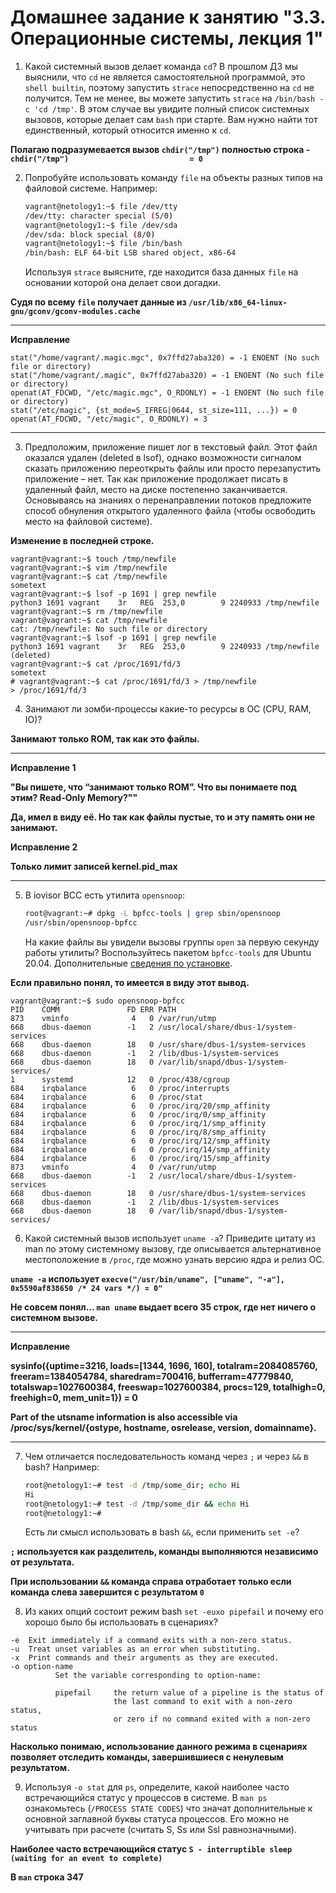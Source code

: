 # Домашнее задание к занятию "3.3. Операционные системы, лекция 1"

1. Какой системный вызов делает команда `cd`? В прошлом ДЗ мы выяснили, что `cd` не является самостоятельной  программой, это `shell builtin`, поэтому запустить `strace` непосредственно на `cd` не получится. Тем не менее, вы можете запустить `strace` на `/bin/bash -c 'cd /tmp'`. В этом случае вы увидите полный список системных вызовов, которые делает сам `bash` при старте. Вам нужно найти тот единственный, который относится именно к `cd`.

**Полагаю подразумевается вызов `chdir("/tmp")` полностью строка - `chdir("/tmp")                           = 0`**

2. Попробуйте использовать команду `file` на объекты разных типов на файловой системе. Например:
    ```bash
    vagrant@netology1:~$ file /dev/tty
    /dev/tty: character special (5/0)
    vagrant@netology1:~$ file /dev/sda
    /dev/sda: block special (8/0)
    vagrant@netology1:~$ file /bin/bash
    /bin/bash: ELF 64-bit LSB shared object, x86-64
    ```
   Используя `strace` выясните, где находится база данных `file` на основании которой она делает свои догадки.

**Судя по всему `file` получает данные из `/usr/lib/x86_64-linux-gnu/gconv/gconv-modules.cache`**
****
**Исправление**

```
stat("/home/vagrant/.magic.mgc", 0x7ffd27aba320) = -1 ENOENT (No such file or directory)
stat("/home/vagrant/.magic", 0x7ffd27aba320) = -1 ENOENT (No such file or directory)
openat(AT_FDCWD, "/etc/magic.mgc", O_RDONLY) = -1 ENOENT (No such file or directory)
stat("/etc/magic", {st_mode=S_IFREG|0644, st_size=111, ...}) = 0
openat(AT_FDCWD, "/etc/magic", O_RDONLY) = 3
```
****
3. Предположим, приложение пишет лог в текстовый файл. Этот файл оказался удален (deleted в lsof), однако возможности сигналом сказать приложению переоткрыть файлы или просто перезапустить приложение – нет. Так как приложение продолжает писать в удаленный файл, место на диске постепенно заканчивается. Основываясь на знаниях о перенаправлении потоков предложите способ обнуления открытого удаленного файла (чтобы освободить место на файловой системе).

**Изменение в последней строке.**

```angular2html
vagrant@vagrant:~$ touch /tmp/newfile
vagrant@vagrant:~$ vim /tmp/newfile
vagrant@vagrant:~$ cat /tmp/newfile
sometext
vagrant@vagrant:~$ lsof -p 1691 | grep newfile
python3 1691 vagrant    3r   REG  253,0        9 2240933 /tmp/newfile
vagrant@vagrant:~$ rm /tmp/newfile
vagrant@vagrant:~$ cat /tmp/newfile
cat: /tmp/newfile: No such file or directory
vagrant@vagrant:~$ lsof -p 1691 | grep newfile
python3 1691 vagrant    3r   REG  253,0        9 2240933 /tmp/newfile (deleted)
vagrant@vagrant:~$ cat /proc/1691/fd/3
sometext
# vagrant@vagrant:~$ cat /proc/1691/fd/3 > /tmp/newfile
> /proc/1691/fd/3
```

4. Занимают ли зомби-процессы какие-то ресурсы в ОС (CPU, RAM, IO)?

**Занимают только ROM, так как это файлы.**
****
**Исправление 1**

**"Вы пишете, что “занимают только ROM”. Что вы понимаете под этим? Read-Only Memory?""**

**Да, имел в виду её. Но так как файлы пустые, то и эту память они не занимают.**

**Исправление 2**

**Только лимит записей kernel.pid_max**

****
5. В iovisor BCC есть утилита `opensnoop`:
    ```bash
    root@vagrant:~# dpkg -L bpfcc-tools | grep sbin/opensnoop
    /usr/sbin/opensnoop-bpfcc
    ```
   На какие файлы вы увидели вызовы группы `open` за первую секунду работы утилиты? Воспользуйтесь пакетом `bpfcc-tools` для Ubuntu 20.04. Дополнительные [сведения по установке](https://github.com/iovisor/bcc/blob/master/INSTALL.md).

**Если правильно понял, то имеется в виду этот вывод.**

```
vagrant@vagrant:~$ sudo opensnoop-bpfcc
PID    COMM               FD ERR PATH
873    vminfo              4   0 /var/run/utmp
668    dbus-daemon        -1   2 /usr/local/share/dbus-1/system-services
668    dbus-daemon        18   0 /usr/share/dbus-1/system-services
668    dbus-daemon        -1   2 /lib/dbus-1/system-services
668    dbus-daemon        18   0 /var/lib/snapd/dbus-1/system-services/
1      systemd            12   0 /proc/438/cgroup
684    irqbalance          6   0 /proc/interrupts
684    irqbalance          6   0 /proc/stat
684    irqbalance          6   0 /proc/irq/20/smp_affinity
684    irqbalance          6   0 /proc/irq/0/smp_affinity
684    irqbalance          6   0 /proc/irq/1/smp_affinity
684    irqbalance          6   0 /proc/irq/8/smp_affinity
684    irqbalance          6   0 /proc/irq/12/smp_affinity
684    irqbalance          6   0 /proc/irq/14/smp_affinity
684    irqbalance          6   0 /proc/irq/15/smp_affinity
873    vminfo              4   0 /var/run/utmp
668    dbus-daemon        -1   2 /usr/local/share/dbus-1/system-services
668    dbus-daemon        18   0 /usr/share/dbus-1/system-services
668    dbus-daemon        -1   2 /lib/dbus-1/system-services
668    dbus-daemon        18   0 /var/lib/snapd/dbus-1/system-services/
```


6. Какой системный вызов использует `uname -a`? Приведите цитату из man по этому системному вызову, где описывается альтернативное местоположение в `/proc`, где можно узнать версию ядра и релиз ОС.

**`uname -a` использует `execve("/usr/bin/uname", ["uname", "-a"], 0x5590af838650 /* 24 vars */) = 0"`**

**Не совсем понял... `man uname` выдает всего 35 строк, где нет ничего о системном вызове.**
****
**Исправление**

**sysinfo({uptime=3216, loads=[1344, 1696, 160], totalram=2084085760, freeram=1384054784, sharedram=700416, bufferram=47779840, totalswap=1027600384, freeswap=1027600384, procs=129, totalhigh=0, freehigh=0, mem_unit=1}) = 0**

**Part of the utsname information is also accessible via
/proc/sys/kernel/{ostype, hostname, osrelease, version,
domainname}.**
****
7. Чем отличается последовательность команд через `;` и через `&&` в bash? Например:
    ```bash
    root@netology1:~# test -d /tmp/some_dir; echo Hi
    Hi
    root@netology1:~# test -d /tmp/some_dir && echo Hi
    root@netology1:~#
    ```
   Есть ли смысл использовать в bash `&&`, если применить `set -e`?

**`;` используется как разделитель, команды выполняются независимо от результата.**

**При использовании `&&` команда справа отработает только если команда слева завершится с результатом `0`**

8. Из каких опций состоит режим bash `set -euxo pipefail` и почему его хорошо было бы использовать в сценариях?
```
-e  Exit immediately if a command exits with a non-zero status.
-u  Treat unset variables as an error when substituting.
-x  Print commands and their arguments as they are executed.
-o option-name
          Set the variable corresponding to option-name:
          
          pipefail     the return value of a pipeline is the status of
                       the last command to exit with a non-zero status,
                       or zero if no command exited with a non-zero status
```

**Насколько понимаю, использование данного режима в сценариях позволяет отследить команды, завершившиеся с ненулевым результатом.**

9. Используя `-o stat` для `ps`, определите, какой наиболее часто встречающийся статус у процессов в системе. В `man ps` ознакомьтесь (`/PROCESS STATE CODES`) что значат дополнительные к основной заглавной буквы статуса процессов. Его можно не учитывать при расчете (считать S, Ss или Ssl равнозначными).

**Наиболее часто встречающийся статус `S - interruptible sleep (waiting for an event to complete)`**

**В `man` строка 347**